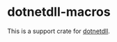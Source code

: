 # dotnetdll-macros
This is a support crate for [dotnetdll](https://github.com/nickbclifford/dotnetdll).
